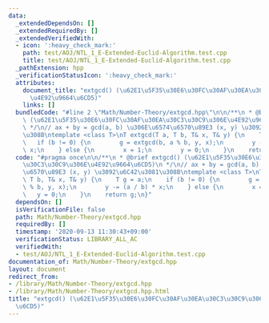```yaml
---
data:
  _extendedDependsOn: []
  _extendedRequiredBy: []
  _extendedVerifiedWith:
  - icon: ':heavy_check_mark:'
    path: test/AOJ/NTL_1_E-Extended-Euclid-Algorithm.test.cpp
    title: test/AOJ/NTL_1_E-Extended-Euclid-Algorithm.test.cpp
  _pathExtension: hpp
  _verificationStatusIcon: ':heavy_check_mark:'
  attributes:
    document_title: "extgcd() (\u62E1\u5F35\u30E6\u30FC\u30AF\u30EA\u30C3\u30C9\u306E\
      \u4E92\u9664\u6CD5)"
    links: []
  bundledCode: "#line 2 \"Math/Number-Theory/extgcd.hpp\"\n\n/**\n * @brief extgcd()\
    \ (\u62E1\u5F35\u30E6\u30FC\u30AF\u30EA\u30C3\u30C9\u306E\u4E92\u9664\u6CD5)\n\
    \ */\n// ax + by = gcd(a, b) \u306E\u6574\u6570\u89E3 (x, y) \u3092\u6C42\u3081\
    \u308B\ntemplate <class T>\nT extgcd(T a, T b, T& x, T& y) {\n    T g = a;\n \
    \   if (b != 0) {\n        g = extgcd(b, a % b, y, x);\n        y -= (a / b) *\
    \ x;\n    } else {\n        x = 1;\n        y = 0;\n    }\n    return g;\n}\n"
  code: "#pragma once\n\n/**\n * @brief extgcd() (\u62E1\u5F35\u30E6\u30FC\u30AF\u30EA\
    \u30C3\u30C9\u306E\u4E92\u9664\u6CD5)\n */\n// ax + by = gcd(a, b) \u306E\u6574\
    \u6570\u89E3 (x, y) \u3092\u6C42\u3081\u308B\ntemplate <class T>\nT extgcd(T a,\
    \ T b, T& x, T& y) {\n    T g = a;\n    if (b != 0) {\n        g = extgcd(b, a\
    \ % b, y, x);\n        y -= (a / b) * x;\n    } else {\n        x = 1;\n     \
    \   y = 0;\n    }\n    return g;\n}"
  dependsOn: []
  isVerificationFile: false
  path: Math/Number-Theory/extgcd.hpp
  requiredBy: []
  timestamp: '2020-09-13 11:30:43+09:00'
  verificationStatus: LIBRARY_ALL_AC
  verifiedWith:
  - test/AOJ/NTL_1_E-Extended-Euclid-Algorithm.test.cpp
documentation_of: Math/Number-Theory/extgcd.hpp
layout: document
redirect_from:
- /library/Math/Number-Theory/extgcd.hpp
- /library/Math/Number-Theory/extgcd.hpp.html
title: "extgcd() (\u62E1\u5F35\u30E6\u30FC\u30AF\u30EA\u30C3\u30C9\u306E\u4E92\u9664\
  \u6CD5)"
---
```

